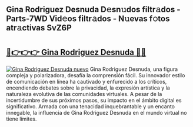 ## Gina Rodriguez Desnuda D𝚎sn𝚞dos filtr𝚊dos - Parts-7WD Vid𝚎os filtr𝚊dos - N𝚞evas f𝚘tos atr𝚊ctivas SvZ6P

# <h2><a href="http://mb3vn6z.tromn.icu/?c=Gina+Rodriguez+Desnuda">🔗👉👉👉 Gina Rodriguez Desnuda 🔗🔗</a></h2>

[![Gina Rodriguez Desnuda nuevo](https://i.imgur.com/pEAQMta.gif)](http://mb3vn6z.tromn.icu/?c=Gina+Rodriguez+Desnuda)
Gina Rodriguez Desnuda, una figura compleja y polarizadora, desafía la comprensión fácil. Su innovador estilo de comunicación en línea ha cautivado y enfurecido a los críticos, encendiendo debates sobre la privacidad, la expresión artística y la naturaleza evolutiva de las comunidades virtuales. A pesar de la incertidumbre de sus próximos pasos, su impacto en el ámbito digital es significativo. Armada con una tenacidad inquebrantable y un encanto innegable, la influencia de Gina Rodriguez Desnuda en el mundo virtual no tiene límites.
